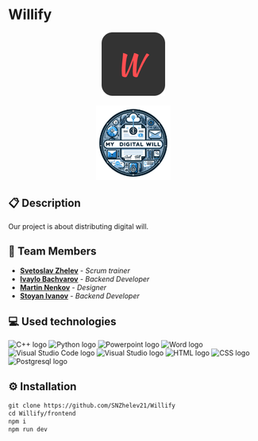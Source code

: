 # Willify
<p align="center">
<img src = "Documents/Images/Team_logo.png"><br><br>
<img src = "Documents/Images/Logo.png" width=150>
</p>


## 📋 Description    
 Our project is about distributing digital will.
## 👥 Team Members
* <a href="https://github.com/SNZhelev21">**Svetoslav Zhelev**</a> - *Scrum trainer*
* <a href="https://github.com/ISBаchvarov21">**Ivaylo Bachvarov**</a> - *Backend Developer* 
* <a href="https://github.com/MTNenkov21">**Martin Nenkov**</a> - *Designer* 
* <a href="https://github.com/SDIvanov21">**Stoyan Ivanov**</a> - *Backend Developer*

## 💻 Used technologies
  <img src="https://upload.wikimedia.org/wikipedia/commons/3/32/C%2B%2B_logo.png" width= 50 alt="C++ logo">
  <img src="https://e7.pngegg.com/pngimages/857/885/png-clipart-python-javascript-logo-soloist-blue-angle-thumbnail.png"width=55 alt="Python logo">
  <img src="https://cdn4.iconfinder.com/data/icons/logos-and-brands/512/265_Powerpoint_logo-512.png" width= 80 alt="Powerpoint logo"> 
  <img src="https://upload.wikimedia.org/wikipedia/commons/thumb/8/8d/Microsoft_Word_2013-2019_logo.svg/2170px-Microsoft_Word_2013-2019_logo.svg.png.png" width= 75 alt="Word logo">
  <img src="https://upload.wikimedia.org/wikipedia/commons/thumb/9/9a/Visual_Studio_Code_1.35_icon.svg/1024px-Visual_Studio_Code_1.35_icon.svg.png" width=50 alt="Visual Studio Code logo">
  <img src="https://upload.wikimedia.org/wikipedia/commons/thumb/2/2c/Visual_Studio_Icon_2022.svg/1200px-Visual_Studio_Icon_2022.svg.png.png" width=50 alt="Visual Studio logo">
  <img src="https://w7.pngwing.com/pngs/201/90/png-transparent-logo-html-html5.png" width= 60 alt="HTML logo">
  <img src="https://cdn.pixabay.com/photo/2017/08/05/11/16/logo-2582747_1280.png" width= 60 alt="CSS logo">
  <img src="https://w7.pngwing.com/pngs/441/460/png-transparent-postgresql-plain-wordmark-logo-icon-thumbnail.png" width=60 alt="Postgresql logo">

## ⚙ Installation
  ```
  git clone https://github.com/SNZhelev21/Willify
  cd Willify/frontend
  npm i
  npm run dev
  ```
